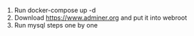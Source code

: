 1. Run docker-compose up -d
2. Download https://www.adminer.org and put it into webroot
3. Run mysql steps one by one